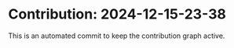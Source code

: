 # Contribution: 2024-12-15-23-38
This is an automated commit to keep the contribution graph active.
